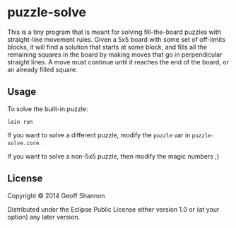# puzzle-solve

This is a tiny program that is meant for solving fill-the-board
puzzles with straight-line movement rules.  Given a 5x5 board with
some set of off-limits blocks, it will find a solution that starts at
some block, and fills all the remaining squares in the board by making
moves that go in perpendicular straight lines.  A move must continue
until it reaches the end of the board, or an already filled square.

## Usage

To solve the built-in puzzle:

    lein run

If you want to solve a different puzzle, modify the `puzzle` var in
`puzzle-solve.core`.

If you want to solve a non-5x5 puzzle, then modify the magic numbers ;)


## License

Copyright © 2014 Geoff Shannon

Distributed under the Eclipse Public License either version 1.0 or (at
your option) any later version.
